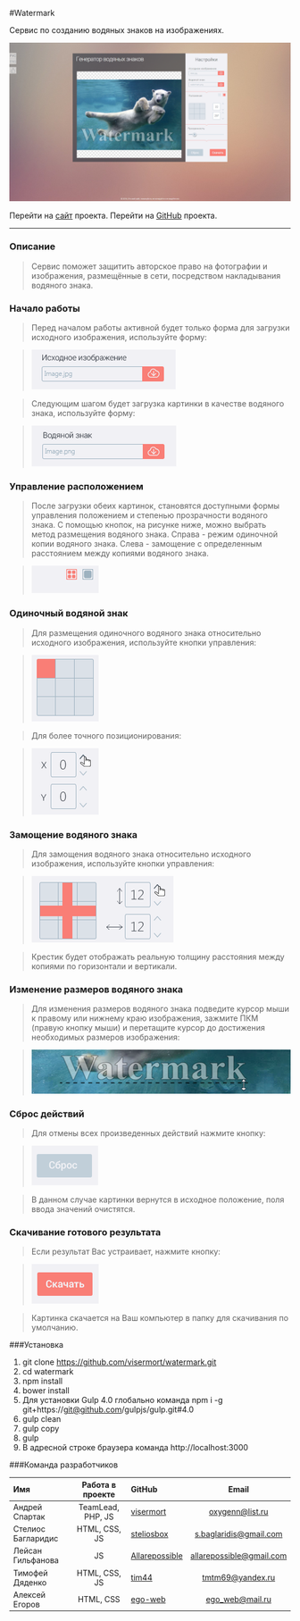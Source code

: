 #Watermark

Сервис по созданию водяных знаков на изображениях.

![Alt text](source/readme/pic/project.png)

Перейти на [сайт](http://example.net/) проекта.
Перейти на [GitHub](http://example.net/) проекта.
<hr />

### Описание

>Сервис поможет защитить авторское право на фотографии и изображения, размещённые в сети, посредством накладывания водяного знака.

### Начало работы

>Перед началом работы активной будет только форма для загрузки исходного изображения, используйте форму:

>![Alt text](source/readme/pic/download_1.png)

>Следующим шагом будет загрузка картинки в качестве водяного знака, используйте форму:

>![Alt text](source/readme/pic/download_2.png)

### Управление расположением

>После загрузки обеих картинок, становятся доступными формы управления положением и степенью прозрачности водяного знака.
С помощью кнопок, на рисунке ниже, можно выбрать метод размещения водяного знака. Справа - режим одиночной копии водяного знака. Слева - замощение с определенным расстоянием между копиями водяного знака.

>![Alt text](source/readme/pic/tiling_1.png)

### Одиночный водяной знак

>Для размещения одиночного водяного знака относительно исходного изображения, используйте кнопки управления:

>![Alt text](source/readme/pic/move_2.png)

>Для более точного позиционирования:

>![Alt text](source/readme/pic/move_1.png)

### Замощение водяного знака

>Для замощения водяного знака относительно исходного изображения, используйте кнопки управления:

>![Alt text](source/readme/pic/tiling_2.png)

>Крестик будет отображать реальную толщину расстояния между копиями по горизонтали и вертикали.

### Изменение размеров водяного знака

>Для изменения размеров водяного знака подведите курсор мыши к правому или нижнему краю изображения, зажмите ПКМ (правую кнопку мыши) и перетащите курсор до достижения необходимых размеров изображения:

>![Alt text](source/readme/pic/resize.png)

### Сброс действий

>Для отмены всех произведенных действий нажмите кнопку:

>![Alt text](source/readme/pic/reset.png)

>В данном случае картинки вернутся в исходное положение, поля ввода значений очистятся.

### Скачивание готового результата

>Если результат Вас устраивает, нажмите кнопку:

>![Alt text](source/readme/pic/download.png)

>Картинка скачается на Ваш компьютер в папку для скачивания по умолчанию.

###Установка

1. git clone https://github.com/visermort/watermark.git
2. cd watermark
3. npm install
3. bower install
4. Для установки Gulp 4.0 глобально команда npm i -g git+https://git@github.com/gulpjs/gulp.git#4.0
5. gulp clean
6. gulp copy
7. gulp
8. В адресной строке браузера команда http://localhost:3000

###Команда разработчиков

|  Имя    | Работа в проекте     |  GitHub    | Email     |
| :----------- | :----------: | :----------- | :----------: |
| Андрей Спартак | TeamLead, PHP, JS| [visermort](https://github.com/visermort) |<oxygenn@list.ru> |
| Стелиос Багларидис | HTML, CSS, JS | [steliosbox](https://github.com/steliosbox) |<s.baglaridis@gmail.com> |
| Лейсан Гильфанова | JS | [Allarepossible](https://github.com/Allarepossible) |<allarepossible@gmail.com> |
| Тимофей Дяденко | HTML, CSS, JS | [tim44](https://github.com/tim44) |<tmtm69@yandex.ru> |
| Алексей Егоров | HTML, CSS | [ego-web](https://github.com/ego-web) |<ego_web@mail.ru> |

